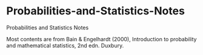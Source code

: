 # Probabilities-and-Statistics-Notes
Probabilities and Statistics Notes

Most contents are from Bain & Engelhardt (2000), Introduction to probability and mathematical statistics, 2nd edn. Duxbury.
